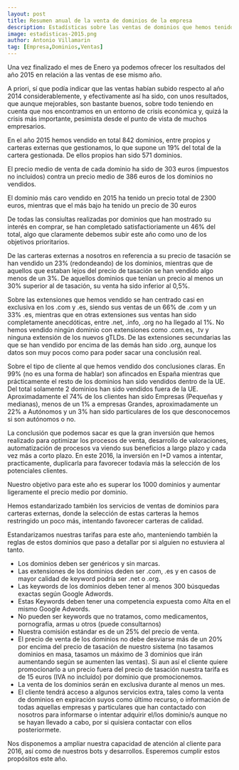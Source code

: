 ```yaml
---
layout: post
title: Resumen anual de la venta de dominios de la empresa
description: Estadísticas sobre las ventas de dominios que hemos tenido en la empresa
image: estadisticas-2015.png
author: Antonio Villamarin
tag: [Empresa,Dominios,Ventas] 
---
```


Una vez finalizado el mes de Enero ya podemos ofrecer los resultados del año 2015 en relación a las ventas de ese mismo año.

A priori, sí que podía indicar que las ventas habían subido respecto al año 2014 considerablemente, y efectivamente así ha sido, con unos resultados, que aunque mejorables, son bastante buenos, sobre todo teniendo en cuenta que nos encontramos en un entorno de crisis económica y, quizá la crisis más importante, pesimista desde el punto de vista de muchos empresarios.

En el año 2015 hemos vendido en total 842 dominios, entre propios y carteras externas que gestionamos, lo que supone un 19% del total de la cartera gestionada. De ellos propios han sido 571 dominios.

El precio medio de venta de cada dominio ha sido de 303 euros (impuestos no incluidos) contra un precio medio de 386 euros de los dominios no vendidos.

El dominio más caro vendido en 2015 ha tenido un precio total de 2300 euros, mientras que el más bajo ha tenido un precio de 30 euros

De todas las consiultas realizadas por dominios que han mostrado su interés en comprar, se han completado satisfactioriamente un 46% del total, algo que claramente debemos subir este año como uno de los objetivos prioritarios.

De las carteras externas a nosotros en referencia a su precio de tasación se han vendido un 23% (redondeando) de los dominios, mientras que de aquellos que estaban lejos del precio de tasación se han vendido algo menos de un 3%. De aquellos dominios que tenían un precio al menos un 30% superior al de tasación, su venta ha sido inferior al 0,5%.

Sobre las extensiones que hemos vendido se han centrado casi en exclusiva en los .com y .es, siendo sus ventas de un 66% de .com y un 33% .es, mientras que en otras extensiones sus ventas han sido completamente anecdóticas, entre .net, .info, .org no ha llegado al 1%. No hemos vendido ningún dominio con extensiones como .com.es, .tv y ninguna extensión de los nuevos gTLDs. De las extensiones secundarias las que se han vendido por encima de las demás han sido .org, aunque los datos son muy pocos como para poder sacar una conclusión real.

Sobre el tipo de cliente al que hemos vendido dos conclusiones claras. En 99% (no es una forma de hablar) son afincados en España mientras que prácticamente el resto de los dominios han sido vendidos dentro de la UE. Del total solamente 2 dominios han sido vendidos fuera de la UE. Aproximadamente el 74% de los clientes han sido Empresas (Pequeñas y medianas), menos de un 1% a empresas Grandes, aproximadamente un 22% a Autónomos y un 3% han sido particulares de los que desconocemos si son autónomos o no.

La conclusión que podemos sacar es que la gran inversión que hemos realizado para optimizar los procesos de venta, desarrollo de valoraciones, automatización de procesos va viendo sus beneficios a largo plazo y cada vez más a corto plazo. En este 2016, la inversión en I+D vamos a intentar, practicamente, duplicarla para favorecer todavía más la selección de los potenciales clientes.

Nuestro objetivo para este año es superar los 1000 dominios y aumentar ligeramente el precio medio por dominio.

Hemos estandarizado también los servicios de ventas de dominios para carteras externas, donde la selección de estas carteras la hemos restringido un poco más, intentando favorecer carteras de calidad.

Estandarizamos nuestras tarifas para este año, manteniendo también la reglas de estos dominios que paso a detallar por si alguien no estuviera al tanto.

- Los dominios deben ser genéricos y sin marcas.
- Las extensiones de los dominios deden ser .com, .es y en casos de mayor calidad de keyword podría ser .net o .org.
- Las keywords de los dominios deben tener al menos 300 búsquedas exactas según Google Adwords.
- Estas Keywords deben tener una competencia expuesta como Alta en el mismo Google Adwords.
- No pueden ser keywords que no tratamos, como medicamentos, pornografía, armas u otros (puede consultarnos)
- Nuestra comisión estándar es de un 25% del precio de venta.
- El precio de venta de los dominios no debe desviarse más de un 20% por encima del precio de tasación de nuestro sistema (no tasamos dominios en masa, tasamos un máximo de 3 dominios que irán aumentando según se aumenten las ventas). Si aun así el cliente quiere promocionarlo a un precio fuera del precio de tasación nuestra tarifa es de 15 euros (IVA no incluído) por dominio que promocionemos.
- La venta de los dominios serán en exclusiva durante al menos un mes.
- El cliente tendrá acceso a algunos servicios extra, tales como la venta de dominios en expiración suyos como último recurso, o información de todas aquellas empresas y particulares que han contactado con nosotros para informarse o intentar adquirir el/los dominio/s aunque no se hayan llevado a cabo, por si quisiera contactar con ellos posteriormete.

Nos disponemos a ampliar nuestra capacidad de atención al cliente para 2016, así como de nuestros bots y desarrollos. Esperemos cumplir estos propósitos este año.
